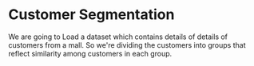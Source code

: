 # Customer Segmentation
We are going to Load a dataset which contains details of details of customers from a mall. So we're dividing the customers into groups that reflect similarity among customers in each group.
